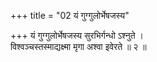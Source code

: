 +++
title = "02 यं गुग्गुलोर्भेषजस्य"

+++
यं गुग्गुलोर्भेषजस्य सुरभिर्गन्धो ऽश्नुते ।  
विश्वञ्चस्तस्माद्यक्ष्मा मृगा अश्वा इवेरते ॥ २ ॥